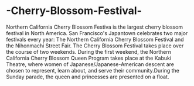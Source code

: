 # -Cherry-Blossom-Festival-
Northern California Cherry Blossom Festiva is the largest cherry blossom festival in North America.
San Francisco's Japantown celebrates two major festivals every year: The Northern California Cherry Blossom Festival and the Nihonmachi Street Fair.
The Cherry Blossom Festival takes place over the course of two weekends. During the first weekend, the Northern California Cherry Blossom Queen Program takes place at the Kabuki Theatre, where women of Japanese/Japanese-American descent are chosen to represent, learn about, and serve their community.During the Sunday parade, the queen and princesses are presented on a float.
